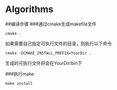 # Algorithms

##编译步骤
###通过cmake生成makefile文件
```
cmake .
```
如果需要自己指定可执行文件的目录，则执行以下命令
```
cmake -DCMAKE_INSTALL_PREFIX=YourDir .
```
生成的可执行文件将会在YourDir/bin下

###执行make
```
make install
```
